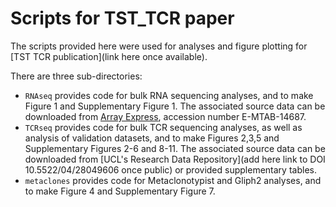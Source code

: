 # Scripts for TST_TCR paper

The scripts provided here were used for analyses and figure plotting for [TST TCR publication](link here once available).

There are three sub-directories:
* `RNAseq` provides code for bulk RNA sequencing analyses, and to make Figure 1 and Supplementary Figure 1. The associated source data can be downloaded from [Array Express](https://www.ebi.ac.uk/arrayexpress), accession number E-MTAB-14687.
* `TCRseq` provides code for bulk TCR sequencing analyses, as well as analysis of validation datasets, and to make Figures 2,3,5 and Supplementary Figures 2-6 and 8-11. The associated source data can be downloaded from [UCL's Research Data Repository](add here link to DOI 10.5522/04/28049606 once public) or provided supplementary tables.
* `metaclones` provides code for Metaclonotypist and Gliph2 analyses, and to make Figure 4 and Supplementary Figure 7. 
